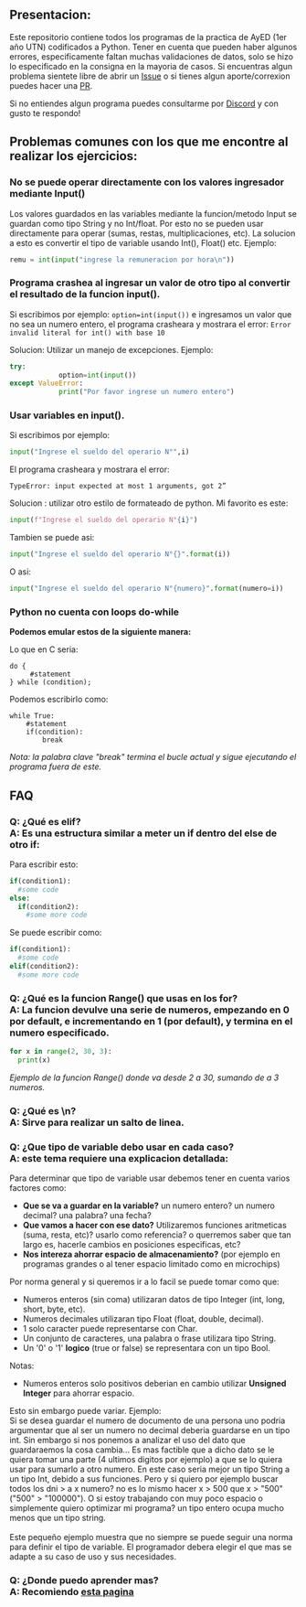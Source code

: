 ## Presentacion:

Este repositorio contiene todos los programas de la practica de AyED (1er año UTN) codificados a Python. Tener en cuenta que pueden haber algunos errores, especificamente faltan muchas validaciones de datos, solo se hizo lo especificado en la consigna en la mayoria de casos. Si encuentras algun problema sientete libre de abrir un [Issue](https://github.com/ElMoha943/AyED/issues) o si tienes algun aporte/correxion puedes hacer una [PR](https://github.com/ElMoha943/AyED/pulls).

Si no entiendes algun programa puedes consultarme por [Discord](https://discord.gg/46ME2WY) y con gusto te respondo!

## Problemas comunes con los que me encontre al realizar los ejercicios:

### No se puede operar directamente con los valores ingresador mediante Input()

Los valores guardados en las variables mediante la funcion/metodo Input se guardan como tipo String y no Int/float.
Por esto no se pueden usar directamente para operar (sumas, restas, multiplicaciones, etc).
La solucion a esto es convertir el tipo de variable usando Int(), Float() etc.
Ejemplo:
```python
remu = int(input("ingrese la remuneracion por hora\n"))
```

### Programa crashea al ingresar un valor de otro tipo al convertir el resultado de la funcion input().

Si escribimos por ejemplo: `option=int(input())` e ingresamos un valor que no sea un numero entero, el programa crasheara y mostrara el error: `Error invalid literal for int() with base 10`

Solucion: Utilizar un manejo de excepciones. Ejemplo:
```python
try:
            option=int(input())
except ValueError:
            print("Por favor ingrese un numero entero")
```

### Usar variables en input().

Si escribimos por ejemplo:
```python
input("Ingrese el sueldo del operario N°",i)
```
El programa crasheara y mostrara el error: 

`TypeError: input expected at most 1 arguments, got 2”`

Solucion : utilizar otro estilo de formateado de python.
Mi favorito es este:
```python
input(f"Ingrese el sueldo del operario N°{i}")
```
Tambien se puede asi:
```python
input("Ingrese el sueldo del operario N°{}".format(i))
```
O asi:
```python
input("Ingrese el sueldo del operario N°{numero}".format(numero=i))
```


### Python no cuenta con loops do-while

**Podemos emular estos de la siguiente manera:**

Lo que en C seria:
```
do {  
     #statement  
} while (condition);
```
Podemos escribirlo como:
```
while True:  
    #statement  
    if(condition):  
        break  
```
*Nota: la palabra clave "break" termina el bucle actual y sigue ejecutando el programa fuera de este.*
## FAQ

### Q: ¿Qué es **elif**? <br> A: Es una estructura similar a meter un if dentro del else de otro if:

Para escribir esto:
```python
if(condition1):
  #some code
else:
  if(condition2):
    #some more code
```
Se puede escribir como:
```python
if(condition1):
  #some code
elif(condition2):
  #some more code
```

### Q: ¿Qué es la funcion Range() que usas en los for? <br> A: La funcion devulve una serie de numeros, empezando en 0 por default, e incrementando en 1 (por default), y termina en el numero especificado.

```python
for x in range(2, 30, 3):
  print(x)
```
*Ejemplo de la funcion Range() donde va desde 2 a 30, sumando de a 3 numeros.*

### Q: ¿Qué es \n? <br> A: Sirve para realizar un salto de linea.

### Q: ¿Que tipo de variable debo usar en cada caso? <br> A: este tema requiere una explicacion detallada:

Para determinar que tipo de variable usar debemos tener en cuenta varios factores como:
- **Que se va a guardar en la variable?** un numero entero? un numero decimal? una palabra? una fecha?
- **Que vamos a hacer con ese dato?** Utilizaremos funciones aritmeticas (suma, resta, etc)? usarlo como referencia? o querremos saber que tan largo es, hacerle cambios en posiciones especificas, etc?
- **Nos intereza ahorrar espacio de almacenamiento?** (por ejemplo en programas grandes o al tener espacio limitado como en microchips)

Por norma general y si queremos ir a lo facil se puede tomar como que:
- Numeros enteros (sin coma) utilizaran datos de tipo Integer (int, long, short, byte, etc).
- Numeros decimales utilizaran tipo Float (float, double, decimal).
- 1 solo caracter puede representarse con Char.
- Un conjunto de caracteres, una palabra o frase utilizara tipo String.
- Un '0' o '1' **logico** (true or false) se representara con un tipo Bool.

Notas:
- Numeros enteros solo positivos deberian en cambio utilizar **Unsigned Integer** para ahorrar espacio.

Esto sin embargo puede variar. Ejemplo:<br>
Si se desea guardar el numero de documento de una persona uno podria argumentar que al ser un numero no decimal deberia guardarse en un tipo int. Sin embargo si nos ponemos a analizar el uso del dato que guardaraemos la cosa cambia... Es mas factible que a dicho dato se le quiera tomar una parte (4 ultimos digitos por ejemplo) a que se lo quiera usar para sumarlo a otro numero. En este caso seria mejor un tipo String a un tipo Int, debido a sus funciones. Pero y si quiero por ejemplo buscar todos los dni > a x numero? no es lo mismo hacer x > 500 que x > "500" ("500" > "100000"). O si estoy trabajando con muy poco espacio o simplemente quiero optimizar mi programa? un tipo entero ocupa mucho menos que un tipo string.
<br><br>
Este pequeño ejemplo muestra que no siempre se puede seguir una norma para definir el tipo de variable. El programador debera elegir el que mas se adapte a su caso de uso y sus necesidades.

### Q: ¿Donde puedo aprender mas? <br> A: Recomiendo [esta pagina](https://www.w3schools.com/python/default.asp)

